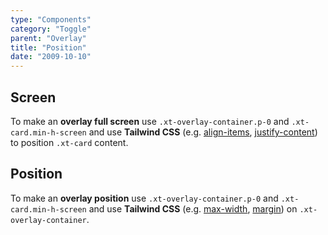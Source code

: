 ```yaml
---
type: "Components"
category: "Toggle"
parent: "Overlay"
title: "Position"
date: "2009-10-10"
---
```


## Screen

To make an **overlay full screen** use `.xt-overlay-container.p-0` and `.xt-card.min-h-screen` and use **Tailwind CSS** (e.g. [align-items](https://tailwindcss.com/docs/align-items), [justify-content](https://tailwindcss.com/docs/justify-content)) to position `.xt-card` content.

<demo>
  <demoinline src="demos/components/overlay/screen">
  </demoinline>
</demo>

## Position

To make an **overlay position** use `.xt-overlay-container.p-0` and `.xt-card.min-h-screen` and use **Tailwind CSS** (e.g. [max-width](https://tailwindcss.com/docs/max-width), [margin](https://tailwindcss.com/docs/margin)) on `.xt-overlay-container`.

<demo>
  <demoinline src="demos/components/overlay/position">
  </demoinline>
</demo>
